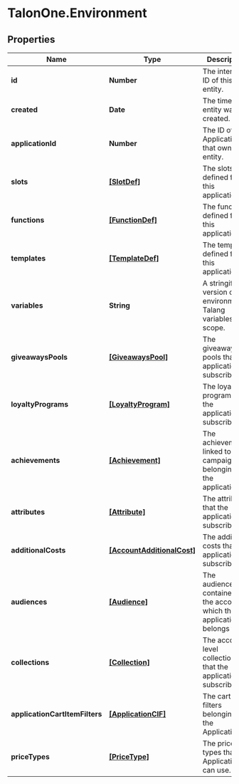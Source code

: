 # TalonOne.Environment

## Properties

Name | Type | Description | Notes
------------ | ------------- | ------------- | -------------
**id** | **Number** | The internal ID of this entity. | 
**created** | **Date** | The time this entity was created. | 
**applicationId** | **Number** | The ID of the Application that owns this entity. | 
**slots** | [**[SlotDef]**](SlotDef.md) | The slots defined for this application. | 
**functions** | [**[FunctionDef]**](FunctionDef.md) | The functions defined for this application. | 
**templates** | [**[TemplateDef]**](TemplateDef.md) | The templates defined for this application. | 
**variables** | **String** | A stringified version of the environment&#39;s Talang variables scope. | 
**giveawaysPools** | [**[GiveawaysPool]**](GiveawaysPool.md) | The giveaways pools that the application is subscribed to. | [optional] 
**loyaltyPrograms** | [**[LoyaltyProgram]**](LoyaltyProgram.md) | The loyalty programs that the application is subscribed to. | [optional] 
**achievements** | [**[Achievement]**](Achievement.md) | The achievements, linked to the campaigns, belonging to the application. | [optional] 
**attributes** | [**[Attribute]**](Attribute.md) | The attributes that the application is subscribed to. | [optional] 
**additionalCosts** | [**[AccountAdditionalCost]**](AccountAdditionalCost.md) | The additional costs that the application is subscribed to. | [optional] 
**audiences** | [**[Audience]**](Audience.md) | The audiences contained in the account which the application belongs to. | [optional] 
**collections** | [**[Collection]**](Collection.md) | The account-level collections that the application is subscribed to. | [optional] 
**applicationCartItemFilters** | [**[ApplicationCIF]**](ApplicationCIF.md) | The cart item filters belonging to the Application. | [optional] 
**priceTypes** | [**[PriceType]**](PriceType.md) | The price types that this Application can use. | [optional] 


